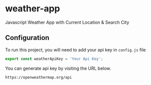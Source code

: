 # weather-app
Javascript Weather App with Current Location & Search City

## Configuration

To run this project, you will need to add your api key in `config.js` file

```javascript
export const weatherApiKey = 'Your Api Key';
```
You can generate api key by visiting the URL below.
```bash
https://openweathermap.org/api
```
